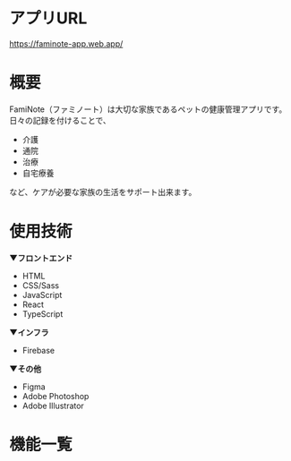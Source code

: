 # アプリURL
https://faminote-app.web.app/

# 概要
FamiNote（ファミノート）は大切な家族であるペットの健康管理アプリです。  
日々の記録を付けることで、  
- 介護  
- 通院  
- 治療  
- 自宅療養

など、ケアが必要な家族の生活をサポート出来ます。

# 使用技術
**▼フロントエンド**  
- HTML
- CSS/Sass
- JavaScript
- React
- TypeScript


**▼インフラ**  
- Firebase


**▼その他**  
- Figma
- Adobe Photoshop
- Adobe Illustrator


# 機能一覧
